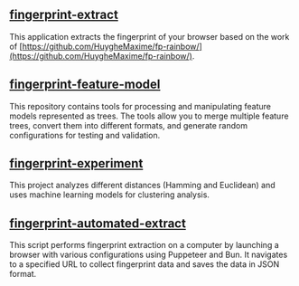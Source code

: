 ## [fingerprint-extract](https://gitlab.inria.fr/diverse/fingerprintsimilarity/fingerprint-extract)
This application extracts the fingerprint of your browser based on the work of [https://github.com/HuygheMaxime/fp-rainbow/](https://github.com/HuygheMaxime/fp-rainbow/).

## [fingerprint-feature-model](https://gitlab.inria.fr/diverse/fingerprintsimilarity/fingerprint-feature-model)

This repository contains tools for processing and manipulating feature models represented as trees. The tools allow you to merge multiple feature trees, convert them into different formats, and generate random configurations for testing and validation.

## [fingerprint-experiment](https://gitlab.inria.fr/diverse/fingerprintsimilarity/fingerprint-experiment)
This project analyzes different distances (Hamming and Euclidean) and uses machine learning models for clustering analysis.

## [fingerprint-automated-extract](https://gitlab.inria.fr/diverse/fingerprintsimilarity/fingerprint-automated-extract )

This script performs fingerprint extraction on a computer by launching a browser with various configurations using Puppeteer and Bun. It navigates to a specified URL to collect fingerprint data and saves the data in JSON format.
